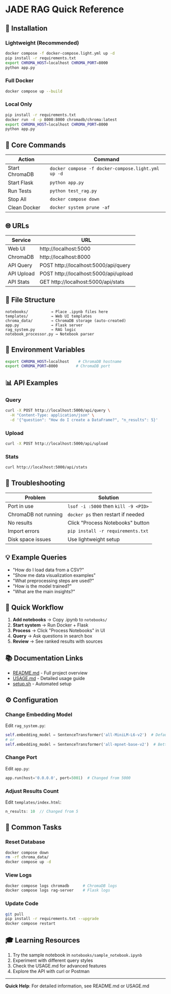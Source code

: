 # JADE RAG Quick Reference

## 🚀 Installation

### Lightweight (Recommended)
```bash
docker compose -f docker-compose.light.yml up -d
pip install -r requirements.txt
export CHROMA_HOST=localhost CHROMA_PORT=8000
python app.py
```

### Full Docker
```bash
docker compose up --build
```

### Local Only
```bash
pip install -r requirements.txt
docker run -d -p 8000:8000 chromadb/chroma:latest
export CHROMA_HOST=localhost CHROMA_PORT=8000
python app.py
```

## 📖 Core Commands

| Action | Command |
|--------|---------|
| Start ChromaDB | `docker compose -f docker-compose.light.yml up -d` |
| Start Flask | `python app.py` |
| Run Tests | `python test_rag.py` |
| Stop All | `docker compose down` |
| Clean Docker | `docker system prune -af` |

## 🌐 URLs

| Service | URL |
|---------|-----|
| Web UI | http://localhost:5000 |
| ChromaDB | http://localhost:8000 |
| API Query | POST http://localhost:5000/api/query |
| API Upload | POST http://localhost:5000/api/upload |
| API Stats | GET http://localhost:5000/api/stats |

## 📁 File Structure

```
notebooks/          → Place .ipynb files here
templates/          → Web UI templates
chroma_data/        → ChromaDB storage (auto-created)
app.py              → Flask server
rag_system.py       → RAG logic
notebook_processor.py → Notebook parser
```

## 🔧 Environment Variables

```bash
export CHROMA_HOST=localhost    # ChromaDB hostname
export CHROMA_PORT=8000        # ChromaDB port
```

## 📊 API Examples

### Query
```bash
curl -X POST http://localhost:5000/api/query \
  -H "Content-Type: application/json" \
  -d '{"question": "How do I create a DataFrame?", "n_results": 5}'
```

### Upload
```bash
curl -X POST http://localhost:5000/api/upload
```

### Stats
```bash
curl http://localhost:5000/api/stats
```

## 🐛 Troubleshooting

| Problem | Solution |
|---------|----------|
| Port in use | `lsof -i :5000` then `kill -9 <PID>` |
| ChromaDB not running | `docker ps` then restart if needed |
| No results | Click "Process Notebooks" button |
| Import errors | `pip install -r requirements.txt` |
| Disk space issues | Use lightweight setup |

## 💡 Example Queries

- "How do I load data from a CSV?"
- "Show me data visualization examples"
- "What preprocessing steps are used?"
- "How is the model trained?"
- "What are the main insights?"

## 🎯 Quick Workflow

1. **Add notebooks** → Copy .ipynb to `notebooks/`
2. **Start system** → Run Docker + Flask
3. **Process** → Click "Process Notebooks" in UI
4. **Query** → Ask questions in search box
5. **Review** → See ranked results with sources

## 📚 Documentation Links

- [README.md](README.md) - Full project overview
- [USAGE.md](USAGE.md) - Detailed usage guide
- [setup.sh](setup.sh) - Automated setup

## ⚙️ Configuration

### Change Embedding Model
Edit `rag_system.py`:
```python
self.embedding_model = SentenceTransformer('all-MiniLM-L6-v2')  # Default
# or
self.embedding_model = SentenceTransformer('all-mpnet-base-v2')  # Better
```

### Change Port
Edit `app.py`:
```python
app.run(host='0.0.0.0', port=5001)  # Changed from 5000
```

### Adjust Results Count
Edit `templates/index.html`:
```javascript
n_results: 10  // Changed from 5
```

## 🔄 Common Tasks

### Reset Database
```bash
docker compose down
rm -rf chroma_data/
docker compose up -d
```

### View Logs
```bash
docker compose logs chromadb      # ChromaDB logs
docker compose logs rag-server    # Flask logs
```

### Update Code
```bash
git pull
pip install -r requirements.txt --upgrade
docker compose restart
```

## 🎓 Learning Resources

1. Try the sample notebook in `notebooks/sample_notebook.ipynb`
2. Experiment with different query styles
3. Check the USAGE.md for advanced features
4. Explore the API with curl or Postman

---

**Quick Help**: For detailed information, see README.md or USAGE.md
